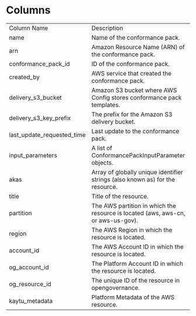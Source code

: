 # Columns  

<table>
	<tr><td>Column Name</td><td>Description</td></tr>
	<tr><td>name</td><td>Name of the conformance pack.</td></tr>
	<tr><td>arn</td><td>Amazon Resource Name (ARN) of the conformance pack.</td></tr>
	<tr><td>conformance_pack_id</td><td>ID of the conformance pack.</td></tr>
	<tr><td>created_by</td><td>AWS service that created the conformance pack.</td></tr>
	<tr><td>delivery_s3_bucket</td><td>Amazon S3 bucket where AWS Config stores conformance pack templates.</td></tr>
	<tr><td>delivery_s3_key_prefix</td><td>The prefix for the Amazon S3 delivery bucket.</td></tr>
	<tr><td>last_update_requested_time</td><td>Last update to the conformance pack.</td></tr>
	<tr><td>input_parameters</td><td>A list of ConformancePackInputParameter objects.</td></tr>
	<tr><td>akas</td><td>Array of globally unique identifier strings (also known as) for the resource.</td></tr>
	<tr><td>title</td><td>Title of the resource.</td></tr>
	<tr><td>partition</td><td>The AWS partition in which the resource is located (aws, aws-cn, or aws-us-gov).</td></tr>
	<tr><td>region</td><td>The AWS Region in which the resource is located.</td></tr>
	<tr><td>account_id</td><td>The AWS Account ID in which the resource is located.</td></tr>
	<tr><td>og_account_id</td><td>The Platform Account ID in which the resource is located.</td></tr>
	<tr><td>og_resource_id</td><td>The unique ID of the resource in opengovernance.</td></tr>
	<tr><td>kaytu_metadata</td><td>Platform Metadata of the AWS resource.</td></tr>
</table>